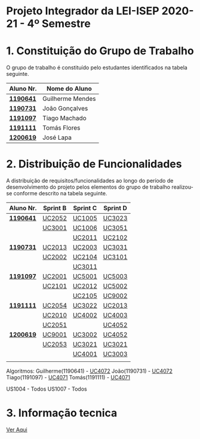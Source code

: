 # Projeto Integrador da LEI-ISEP 2020-21 - 4º Semestre

# 1. Constituição do Grupo de Trabalho

O grupo de trabalho é constituído pelo estudantes identificados na tabela seguinte.

| Aluno Nr.	   | Nome do Aluno			    |
|--------------|------------------------------|
| **[1190641](/docs/119641/)**  | Guilherme Mendes          |
| **[1190731](/docs/1190731/)**  | João Gonçalves              |
| **[1191097](/docs/1191097/)**  | Tiago Machado              |
| **[1191111](/docs/1191111/)**  | Tomás Flores              |
| **[1200619](/docs/1200619/)**  | José Lapa             |



# 2. Distribuição de Funcionalidades ###

A distribuição de requisitos/funcionalidades ao longo do período de desenvolvimento do projeto pelos elementos do grupo de trabalho realizou-se conforme descrito na tabela seguinte.

| Aluno Nr.	| Sprint B | Sprint C | Sprint D |
|------------|----------|----------|----------|
| [**1190641**](/docs/1190641/)| [UC2052](/docs/1190641)|[UC1005](/docs/1190641)|[UC3023](/docs/1190641) |
| | [UC3001](/docs/1190641)|[UC1006](/docs/1190641)|[UC3051](/docs/1190641) |
| | |[UC2011](/docs/1190641)|[UC2102](/docs/1190641) |
| [**1190731**](/docs/1190731/)| [UC2013](/docs/1190731/Bootstrap)|[UC2003](/docs/1190731/Servico)|[UC3031](/docs/1190731) |
| | [UC2002](/docs/1190731/Servico)|[UC2104](/docs/1190731/Bootstrap)|[UC3101](/docs/1190731) |
| | |[UC3011](/docs/1190731/Dashboard)| |
| [**1191097**](/docs/1191097/)| [UC2001](https://bitbucket.org/1190731/lei20_21_s4_2dl_1/src/master/docs/1191097/Criar%20Catalogo/)|[UC5001](https://bitbucket.org/1190731/lei20_21_s4_2dl_1/src/master/docs/1191097/Executor%20de%20Tarefas%20Autom%C3%A1ticas/)|[UC5003](/docs/1191097) |
| | [UC2101](/docs/1191097/Bootstrap)|[UC2012](https://bitbucket.org/1190731/lei20_21_s4_2dl_1/src/master/docs/1191097/Atribuir%20Nivel%20Criticidade%20a%20Catalogo/)|[UC5002](/docs/1191097)  |
| | |[UC2105](/docs/1191097/Bootstrap)|[UC9002]([/docs/1200619](https://bitbucket.org/1190731/lei20_21_s4_2dl_1/src/master/Apresenta%C3%A7%C3%A3o%20Final-%20Projeto%20Integrador.pptx)) |
| [**1191111**](/docs/1191111/)| [UC2054](/docs/1191111/TipoDeEquipa)|[UC3022](/docs/1191111/ReivindicarTarefa)|[UC2013](/docs/1191111) |
| | [UC2010](/docs/1191111/Criticidade)|[UC4002](/docs/1191111/DadosDoMotorDeFluxo)| [UC4003](/docs/1191111)|
| | [UC2051](/docs/1191111/Colaborador)||[UC4052](/docs/1191111) |
| [**1200619**](/docs/1200619/)| [UC9001](/docs/1200619)|[UC3002](/docs/1200619)|[UC4052](/docs/1200619) |
| | [UC2053](/docs/1200619)|[UC3021](/docs/1200619)|[UC3021](/docs/1200619) |
| | |[UC4001](/docs/1200619)|[UC3003](/docs/1200619) |
| | || |


Algoritmos:
Guilherme(1190641) - [UC4072](/docs/1190641)
João(1190731) - [UC4072](/docs/1190731)
Tiago(1191097) - [UC4071](/docs/1191097)
Tomás(1191111) - [UC4071](/docs/1191111)

US1004 - Todos
US1007 - Todos

# 3. Informação tecnica #
[Ver Aqui](technical.md)